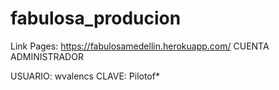 # fabulosa_producion

Link Pages: https://fabulosamedellin.herokuapp.com/
CUENTA ADMINISTRADOR

USUARIO: wvalencs
CLAVE: Pilotof*
